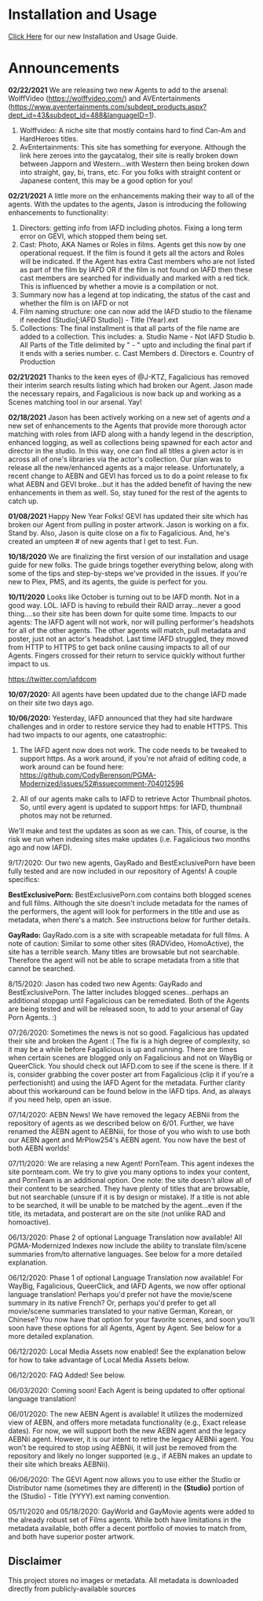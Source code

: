 # Installation and Usage

[Click Here](/images/PlexGayMetadataAgents-InstallationandUsageGuide.pdf)
for our new Installation and Usage Guide.  
# Announcements

**02/22/2021**
We are releasing two new Agents to add to the arsenal:  WolffVideo (https://wolffvideo.com/) and AVEntertainments (https://www.aventertainments.com/subdept_products.aspx?dept_id=43&subdept_id=488&languageID=1).  
1.  Wolffvideo:  A niche site that mostly contains hard to find Can-Am and HardHeroes titles.
2.  AvEntertainments:  This site has something for everyone.  Although the link here zeroes into the gaycatalog, their site is really broken down between Japporn and Western...with Western then being broken down into straight, gay, bi, trans, etc.  For you folks with straight content or Japanese content, this may be a good option for you!

**02/21/2021**
A little more on the enhancements making their way to all of the agents.  With the updates to the agents, Jason is introducing the following enhancements to functionality:

1.  Directors: getting info from IAFD including photos. Fixing a long term error on GEVI, which stopped them being set.
2.  Cast: Photo, AKA Names or Roles in films. Agents get this now by one operational request. If the film is found it gets all the actors and Roles will be indicated. If the Agent has extra Cast members who are not listed as part of the film by IAFD OR if the film is not found on IAFD then these cast members are searched for individually and marked with a red tick. This is influenced by whether a movie is a compilation or not.
3.  Summary now has a legend at top indicating, the status of the cast and whether the film is on IAFD or not
4.  Film naming structure: one can now add the IAFD studio to the filename if needed (Studio[;IAFD Studio]) - Title (Year).ext
5.  Collections: The final installment is that all parts of the file name are added to a collection. This includes:
a. Studio Name - Not IAFD Studio
b. All Parts of the Title delimited by " - "  upto and including the final part if it ends with a series number.
c. Cast Members
d. Directors
e. Country of Production

**02/21/2021**
Thanks to the keen eyes of @J-KTZ, Fagalicious has removed their interim search results listing which had broken our Agent. Jason made the necessary repairs, and Fagalicious is now back up and working as a Scenes matching tool in our arsenal.  Yay! 

**02/18/2021**
Jason has been actively working on a new set of agents *and* a new set of enhancements to the Agents that provide more thorough actor matching with roles from IAFD along with a handy legend in the description, enhanced logging, as well as collections being spawned for each actor and director in the studio.  In this way, one can find all titles a given actor is in across all of one's libraries via the actor's collection.  Our plan was to release all the new/enhanced agents as a major release.  Unfortunately, a recent change to AEBN and GEVI has forced us to do a point release to fix what AEBN and GEVI broke...but it has the added benefit of having the new enhancements in them as well.  So, stay tuned for the rest of the agents to catch up.

**01/08/2021** 
Happy New Year Folks!  GEVI has updated their site which has broken our Agent from pulling in poster artwork.  Jason is working on a fix. Stand by.  Also, Jason is quite close on a fix to Fagalicious.  And, he's created an umpteen # of new agents that I get to test.  Fun.

**10/18/2020**  We are finalizing the first version of our installation and usage guide for new folks.  The guide brings together everything below, along with some of the tips and step-by-steps we've provided in the issues.  If you're new to Plex, PMS, and its agents, the guide is perfect for you.

**10/11/2020**  Looks like October is turning out to be IAFD month.  Not in a good way.  LOL.  IAFD is having to rebuild their RAID array...never a good thing....so their site has been down for quite some time.  Impacts to our agents:  The IAFD agent will not work, nor will pulling performer's headshots for all of the other agents.  The other agents will match, pull metadata and poster, just not an actor's headshot.  Last time IAFD struggled, they moved from HTTP to HTTPS to get back online causing impacts to all of our Agents.  Fingers crossed for their return to service quickly without further impact to us.

https://twitter.com/iafdcom

**10/07/2020:** All agents have been updated due to the change IAFD made on their site two days ago.

**10/06/2020:** Yesterday, IAFD announced that they had site hardware challenges and in order to restore service they had to enable HTTPS.  This had two impacts to our agents, one catastrophic:
1.  The IAFD agent now does not work.  The code needs to be tweaked to support https.  As a work around, if you're not afraid of editing code, a work around can be found here:  https://github.com/CodyBerenson/PGMA-Modernized/issues/52#issuecomment-704012596

2.  All of our agents make calls to IAFD to retrieve Actor Thumbnail photos.  So, until every agent is updated to support https: for IAFD, thumbnail photos may not be returned.  

We'll make and test the updates as soon as we can.  This, of course, is the risk we run when indexing sites make updates (i.e. Fagalicious two months ago and now IAFD).

9/17/2020:  Our two new agents, GayRado and BestExclusivePorn have been fully tested and are now included in our repository of Agents!  A couple specifics:

**BestExclusivePorn:**  BestExclusivePorn.com contains both blogged scenes and full films.  Although the site doesn't include metadata for the names of the performers, the agent will look for performers in the title and use as metadata, when there's a match.  See instructions below for further details.

**GayRado:**  GayRado.com is a site with scrapeable metadata for full films.  A note of caution:  Similar to some other sites (RADVideo, HomoActive), the site has a terrible search.  Many titles are browsable but not searchable.  Therefore the agent will not be able to scrape metadata from a title that cannot be searched.

8/15/2020:  Jason has coded two new Agents:  GayRado and BestExclusivePorn.  The latter includes blogged scenes...perhaps an additional stopgap until Fagalicious can be remediated.  Both of the Agents are being tested and will be released soon, to add to your arsenal of Gay Porn Agents.  :)

07/26/2020:  Sometimes the news is not so good.  Fagalicious has updated their site and broken the Agent :(  The fix is a high degree of complexity, so it may be a while before Fagalicious is up and running. There are times when certain scenes are blogged only on Fagalicious and not on WayBig or QueerClick.   You should check out IAFD.com to see if the scene is there.  If it is, consider grabbing the cover poster art from Fagalicious (clip it if you're a perfectionisht) and using the IAFD Agent for the metadata.  Further clarity about this workaround can be found below in the IAFD tips.  And, as always if you need help, open an issue.  

07/14/2020:  AEBN News!  We have removed the legacy AEBNii from the repository of agents as we described below on 6/01.  Further, we have renamed the AEBN agent to AEBNiii, for those of you who wish to use both our AEBN agent and MrPlow254's AEBN agent.  You now have the best of both AEBN worlds!

07/11/2020:  We are relasing a new Agent!  PornTeam. This agent indexes the site pornteam.com.  We try to give you many options to index your content, and PornTeam is an additional option.  One note:  the site doesn't allow all of their content to be searched.  They have plenty of titles that are browsable, but not searchable (unsure if it is by design or mistake).  If a title is not able to be searched, it will be unable to be matched by the agent...even if the title, its metadata, and posterart are on the site (not unlike RAD and homoactive).  

06/13/2020:  Phase 2 of optional Language Translation now available!  All PGMA-Modernized Indexes now include the ability to translate film/scene summaries from/to alternative languages.  See below for a more detailed explanation.

06/12/2020:  Phase 1 of optional Language Translation now available!  For WayBig, Fagalicious, QueerClick, and IAFD Agents, we now offer optional language translation!   Perhaps you'd prefer not have the movie/scene summary in its native French?  Or, perhaps you'd prefer to get all movie/scene summaries translated to your native German, Korean, or Chinese?  You now have that option for your favorite scenes, and soon you'll soon have these options for all Agents, Agent by Agent. See below for a more detailed explanation.  

06/12/2020:  Local Media Assets now enabled!  See the explanation below for how to take advantage of Local Media Assets below.

06/12/2020:  FAQ Added!  See below.

06/03/2020:  Coming soon!  Each Agent is being updated to offer optional language translation!  

06/01/2020:  The new AEBN Agent is available!  It utilizes the modernized view of AEBN, and offers more metadata functionality (e.g., Exact release dates).  For now, we will support both the new AEBN agent and the legacy AEBNii agent.  However, it is our intent to retire the legacy AEBNii agent.  You won't be required to stop using AEBNii, it will just be removed from the repository and likely no longer supported (e.g., if AEBN makes an update to their site which breaks AEBNii).  

06/06/2020:  The GEVI Agent now allows you to use either the Studio or Distributor name (sometimes they are different) in the **(Studio)** portion of the (Studio) - Title (YYYY).ext naming convention.

05/11/2020 and 05/18/2020:  GayWorld and GayMovie agents were added to the already robust set of Films agents.  While both have limitations in the metadata available, both offer a decent portfolio of movies to match from, and both have superior poster artwork.  

## Disclaimer


This project stores no images or metadata. All metadata is downloaded directly from publicly-available sources
